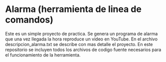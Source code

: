 # Alarma (herramienta de linea de comandos)
Este es un simple proyecto de practica. Se genera un programa de alarma que una vez llegada la hora reproduce un video en YouTube.
En el archivo descripcion_alarma.txt se describe con mas detalle el proyecto. En este repositorio se incluyen todos los archivos de
codigo fuente necesarios para el funcionamiento de la herramienta.
